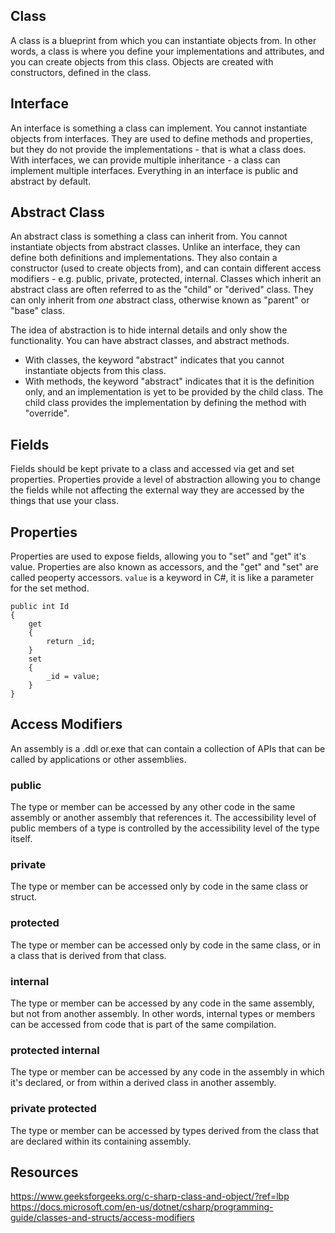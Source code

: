 ## Class
A class is a blueprint from which you can instantiate objects from. In other words, a class is where you define your implementations and attributes, and you can create objects from this class. Objects are created with constructors, defined in the class.

## Interface
An interface is something a class can implement. You cannot instantiate objects from interfaces. They are used to define methods and properties, but they do not provide the implementations - that is what a class does. With interfaces, we can provide multiple inheritance - a class can implement multiple interfaces. Everything in an interface is public and abstract by default.

## Abstract Class
An abstract class is something a class can inherit from. You cannot instantiate objects from abstract classes. Unlike an interface, they can define both definitions and implementations. They also contain a constructor (used to create objects from), and can contain different access modifiers - e.g. public, private, protected, internal. Classes which inherit an abstract class are often referred to as the "child" or "derived" class. They can only inherit from *one* abstract class, otherwise known as "parent" or "base" class.

The idea of abstraction is to hide internal details and only show the functionality. You can have abstract classes, and abstract methods.
- With classes, the keyword "abstract" indicates that you cannot instantiate objects from this class.
- With methods, the keyword "abstract" indicates that it is the definition only, and an implementation is yet to be provided by the child class. The child class provides the implementation by defining the method with "override".

## Fields 
Fields should be kept private to a class and accessed via get and set properties. Properties provide a level of abstraction allowing you to change the fields while not affecting the external way they are accessed by the things that use your class.

## Properties
Properties are used to expose fields, allowing you to "set" and "get" it's value. Properties are also known as accessors, and the "get" and "set" are called peoperty accessors.
`value` is a keyword in C#, it is like a parameter for the set method.
```
public int Id
{
    get
    {
        return _id;
    }
    set
    {
        _id = value;
    }
}
```

## Access Modifiers
An assembly is a .ddl or.exe that can contain a collection of APIs that can be called by applications or other assemblies.

### public
The type or member can be accessed by any other code in the same assembly or another assembly that references it. The accessibility level of public members of a type is controlled by the accessibility level of the type itself.

### private
The type or member can be accessed only by code in the same class or struct.

### protected
The type or member can be accessed only by code in the same class, or in a class that is derived from that class.

### internal
The type or member can be accessed by any code in the same assembly, but not from another assembly. In other words, internal types or members can be accessed from code that is part of the same compilation.

### protected internal
The type or member can be accessed by any code in the assembly in which it's declared, or from within a derived class in another assembly.

### private protected
The type or member can be accessed by types derived from the class that are declared within its containing assembly.


## Resources
https://www.geeksforgeeks.org/c-sharp-class-and-object/?ref=lbp
https://docs.microsoft.com/en-us/dotnet/csharp/programming-guide/classes-and-structs/access-modifiers
